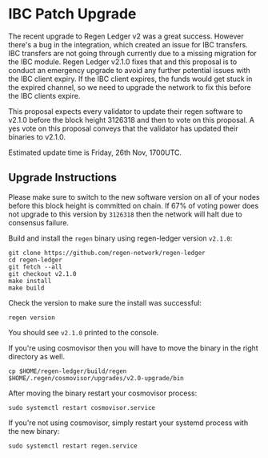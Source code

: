 # IBC Patch Upgrade

The recent upgrade to Regen Ledger v2 was a great success. However there's a bug in the integration, which created an issue for IBC transfers. IBC transfers are not going through currently due to a missing migration for the IBC module. Regen Ledger v2.1.0 fixes that and this proposal is to conduct an emergency upgrade to avoid any further potential issues with the IBC client expiry. If the IBC client expires, the funds would get stuck in the expired channel, so we need to upgrade the network to fix this before the IBC clients expire.

This proposal expects every validator to update their regen software to v2.1.0 before the block height 3126318 and then to vote on this proposal. A yes vote on this proposal conveys that the validator has updated their binaries to v2.1.0.

Estimated update time is Friday, 26th Nov, 1700UTC.

## Upgrade Instructions

Please make sure to switch to the new software version on all of your nodes before this block height is committed on chain. If 67% of voting power does not upgrade to this version by `3126318` then the network will halt due to consensus failure.

Build and install the `regen` binary using regen-ledger version `v2.1.0`:

```
git clone https://github.com/regen-network/regen-ledger
cd regen-ledger
git fetch --all
git checkout v2.1.0
make install
make build
```

Check the version to make sure the install was successful:

```
regen version
```

You should see `v2.1.0` printed to the console.

If you're using cosmovisor then you will have to move the binary in the right directory as well.
    
```
cp $HOME/regen-ledger/build/regen $HOME/.regen/cosmovisor/upgrades/v2.0-upgrade/bin
```

After moving the binary restart your cosmovisor process:

```
sudo systemctl restart cosmovisor.service
```

If you're not using cosmovisor, simply restart your systemd process with the new binary:

```
sudo systemctl restart regen.service
```